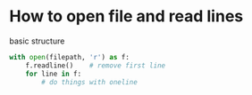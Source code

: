 # How to open file and read lines

basic structure
```python
with open(filepath, 'r') as f:
    f.readline()    # remove first line
    for line in f:
        # do things with oneline

```